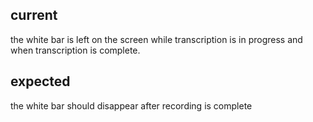 ## current
the white bar is left on the screen while transcription is in progress and when transcription is complete.

## expected
the white bar should disappear after recording is complete
